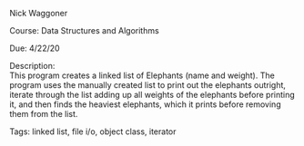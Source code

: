 Nick Waggoner

Course: Data Structures and Algorithms

Due: 4/22/20

Description: 	
This program creates a linked list of Elephants (name and weight). The program
uses the manually created list to print out the elephants outright, iterate through
the list adding up all weights of the elephants before printing it, and then finds the
heaviest elephants, which it prints before removing them from the list.

Tags: linked list, file i/o, object class, iterator
